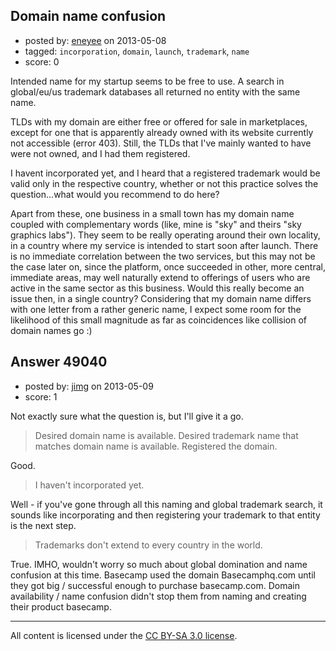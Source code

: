 ## Domain name confusion

- posted by: [eneyee](https://stackexchange.com/users/-1/26164-eneyee) on 2013-05-08
- tagged: `incorporation`, `domain`, `launch`, `trademark`, `name`
- score: 0

Intended name for my startup seems to be free to use. A search in global/eu/us trademark databases all returned no entity with the same name. 

TLDs with my domain are either free or offered for sale in marketplaces, except for one that is apparently already owned with its website currently not accessible (error 403). Still, the TLDs that I've mainly wanted to have were not owned, and I had them registered.

I havent incorporated yet, and I heard that a registered trademark would be valid only in the respective country, whether or not this practice solves the question...what would you recommend to do here? 

Apart from these, one business in a small town has my domain name coupled with complementary words (like, mine is "sky" and theirs "sky graphics labs"). They seem to be really operating around their own locality, in a country where my service is intended to start soon after launch. There is no immediate correlation between the two services, but this may not be the case later on, since the platform, once succeeded in other, more central, immediate areas, may well naturally extend to offerings of users who are active in the same sector as this business. Would this really become an issue then, in a single country? Considering that my domain name differs with one letter from a rather generic name, I expect some room for the likelihood of this small magnitude as far as coincidences like collision of domain names go :) 



## Answer 49040

- posted by: [jimg](https://stackexchange.com/users/-1/2380-jimg) on 2013-05-09
- score: 1

Not exactly sure what the question is, but I'll give it a go.

> Desired domain name is available. Desired trademark name that matches domain name is available. Registered the domain. 

Good.

> I haven't incorporated yet.

Well - if you've gone through all this naming and global trademark search, it sounds like incorporating and then registering your trademark to that entity is the next step.

> Trademarks don't extend to every country in the world.

True. IMHO, wouldn't worry so much about global domination and name confusion at this time. Basecamp used the domain Basecamphq.com until they got big / successful enough to purchase basecamp.com.  Domain availability / name confusion didn't stop them from naming and creating their product basecamp.




---

All content is licensed under the [CC BY-SA 3.0 license](https://creativecommons.org/licenses/by-sa/3.0/).
